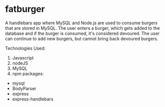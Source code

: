 # fatburger

A handlebars app where MySQL and Node.js are used to consume burgers that are stored in MySQL. The user enters a burger, which gets added to the database and if the burger is consumed, it's considered devoured. The user can continue to add new burgers, but cannot bring back devoured burgers.

Technologies Used:
1) Javascript
2) nodeJS
3) MySQL
4) npm packages:
* mysql
* BodyParser
* express
* express-handlebars